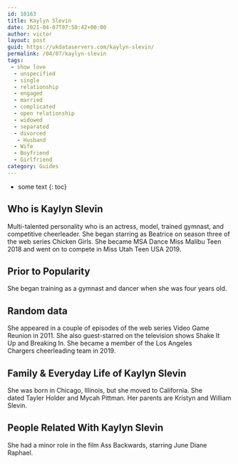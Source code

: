 ```yaml
---
id: 10163
title: Kaylyn Slevin
date: 2021-04-07T07:50:42+00:00
author: victor
layout: post
guid: https://ukdataservers.com/kaylyn-slevin/
permalink: /04/07/kaylyn-slevin
tags:
 - show love
  - unspecified
  - single
  - relationship
  - engaged
  - married
  - complicated
  - open relationship
  - widowed
  - separated
  - divorced
   - Husband
  - Wife
  - Boyfriend
  - Girlfriend
category: Guides
---
```


* some text
{: toc}


## Who is Kaylyn Slevin



Multi-talented personality who is an actress, model, trained gymnast, and competitive cheerleader. She began starring as Beatrice on season three of the web series Chicken Girls. She became MSA Dance Miss Malibu Teen 2018 and went on to compete in Miss Utah Teen USA 2019.

                
                
                
## Prior to Popularity



She began training as a gymnast and dancer when she was four years old.  

                
                
                
## Random data



She appeared in a couple of episodes of the web series Video Game Reunion in 2011. She also guest-starred on the television shows Shake It Up and Breaking In. She became a member of the Los Angeles Chargers cheerleading team in 2019. 

                
                
                
## Family & Everyday Life of Kaylyn Slevin



She was born in Chicago, Illinois, but she moved to California. She dated Tayler Holder and Mycah Pittman. Her parents are Kristyn and William Slevin.

                
                
                
## People Related With Kaylyn Slevin



She had a minor role in the film Ass Backwards, starring June Diane Raphael.

                
              
            
          
          
          